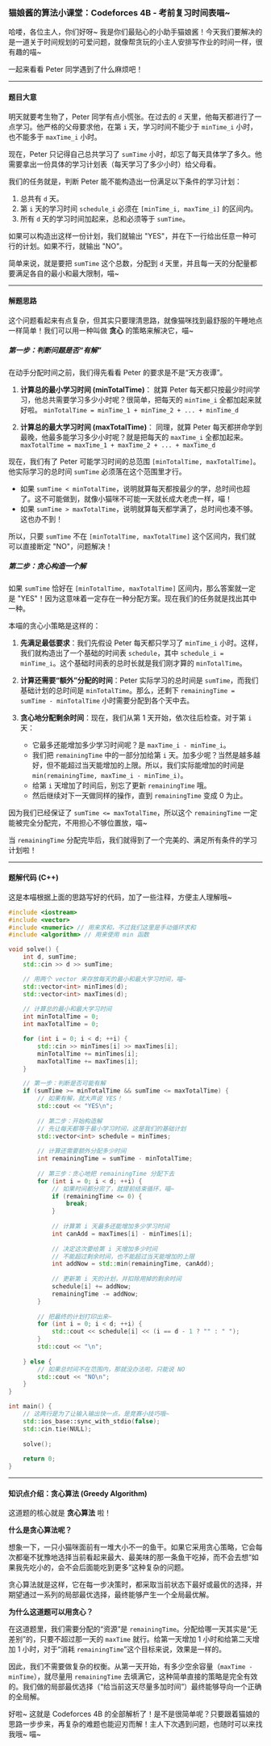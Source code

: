 ### 猫娘酱的算法小课堂：Codeforces 4B - 考前复习时间表喵~

哈喽，各位主人，你们好呀~ 我是你们最贴心的小助手猫娘酱！今天我们要解决的是一道关于时间规划的可爱问题，就像帮贪玩的小主人安排写作业的时间一样，很有趣的喵~

一起来看看 Peter 同学遇到了什么麻烦吧！

---

#### 题目大意

明天就要考生物了，Peter 同学有点小慌张。在过去的 `d` 天里，他每天都进行了一点学习。他严格的父母要求他，在第 `i` 天，学习时间不能少于 `minTime_i` 小时，也不能多于 `maxTime_i` 小时。

现在，Peter 只记得自己总共学习了 `sumTime` 小时，却忘了每天具体学了多久。他需要拿出一份具体的学习计划表（每天学习了多少小时）给父母看。

我们的任务就是，判断 Peter 能不能构造出一份满足以下条件的学习计划：
1.  总共有 `d` 天。
2.  第 `i` 天的学习时间 `schedule_i` 必须在 `[minTime_i, maxTime_i]` 的区间内。
3.  所有 `d` 天的学习时间加起来，总和必须等于 `sumTime`。

如果可以构造出这样一份计划，我们就输出 "YES"，并在下一行给出任意一种可行的计划。如果不行，就输出 "NO"。

简单来说，就是要把 `sumTime` 这个总数，分配到 `d` 天里，并且每一天的分配量都要满足各自的最小和最大限制，喵~

---

#### 解题思路

这个问题看起来有点复杂，但其实只要理清思路，就像猫咪找到最舒服的午睡地点一样简单！我们可以用一种叫做 **贪心** 的策略来解决它，喵~

##### 第一步：判断问题是否“有解”

在动手分配时间之前，我们得先看看 Peter 的要求是不是“天方夜谭”。

1.  **计算总的最小学习时间 (minTotalTime)**：
    就算 Peter 每天都只按最少时间学习，他总共需要学习多少小时呢？很简单，把每天的 `minTime_i` 全都加起来就好啦。
    `minTotalTime = minTime_1 + minTime_2 + ... + minTime_d`

2.  **计算总的最大学习时间 (maxTotalTime)**：
    同理，就算 Peter 每天都拼命学到最晚，他最多能学习多少小时呢？就是把每天的 `maxTime_i` 全都加起来。
    `maxTotalTime = maxTime_1 + maxTime_2 + ... + maxTime_d`

现在，我们有了 Peter 可能学习时间的总范围 `[minTotalTime, maxTotalTime]`。他实际学习的总时间 `sumTime` 必须落在这个范围里才行。

-   如果 `sumTime < minTotalTime`，说明就算每天都按最少的学，总时间也超了。这不可能做到，就像小猫咪不可能一天就长成大老虎一样，喵！
-   如果 `sumTime > maxTotalTime`，说明就算每天都学满了，总时间也凑不够。这也办不到！

所以，只要 `sumTime` 不在 `[minTotalTime, maxTotalTime]` 这个区间内，我们就可以直接断定 "NO"，问题解决！

##### 第二步：贪心构造一个解

如果 `sumTime` 恰好在 `[minTotalTime, maxTotalTime]` 区间内，那么答案就一定是 "YES"！因为这意味着一定存在一种分配方案。现在我们的任务就是找出其中一种。

本喵的贪心小策略是这样的：

1.  **先满足最低要求**：我们先假设 Peter 每天都只学习了 `minTime_i` 小时。这样，我们就构造出了一个基础的时间表 `schedule`，其中 `schedule_i = minTime_i`。这个基础时间表的总时长就是我们刚才算的 `minTotalTime`。

2.  **计算还需要“额外”分配的时间**：Peter 实际学习的总时间是 `sumTime`，而我们基础计划的总时间是 `minTotalTime`。那么，还剩下 `remainingTime = sumTime - minTotalTime` 小时需要分配到各个天中去。

3.  **贪心地分配剩余时间**：现在，我们从第 1 天开始，依次往后检查。对于第 `i` 天：
    -   它最多还能增加多少学习时间呢？是 `maxTime_i - minTime_i`。
    -   我们把 `remainingTime` 中的一部分加给第 `i` 天。加多少呢？当然是越多越好，但不能超过当天能增加的上限。所以，我们实际能增加的时间是 `min(remainingTime, maxTime_i - minTime_i)`。
    -   给第 `i` 天增加了时间后，别忘了更新 `remainingTime` 哦。
    -   然后继续对下一天做同样的操作，直到 `remainingTime` 变成 0 为止。

因为我们已经保证了 `sumTime <= maxTotalTime`，所以这个 `remainingTime` 一定能被完全分配完，不用担心不够位置放，喵~

当 `remainingTime` 分配完毕后，我们就得到了一个完美的、满足所有条件的学习计划啦！

---

#### 题解代码 (C++)

这是本喵根据上面的思路写好的代码，加了一些注释，方便主人理解哦~

```cpp
#include <iostream>
#include <vector>
#include <numeric> // 用来求和，不过我们这里是手动循环求和
#include <algorithm> // 用来使用 min 函数

void solve() {
    int d, sumTime;
    std::cin >> d >> sumTime;

    // 用两个 vector 来存放每天的最小和最大学习时间，喵~
    std::vector<int> minTimes(d);
    std::vector<int> maxTimes(d);
    
    // 计算总的最小和最大学习时间
    int minTotalTime = 0;
    int maxTotalTime = 0;

    for (int i = 0; i < d; ++i) {
        std::cin >> minTimes[i] >> maxTimes[i];
        minTotalTime += minTimes[i];
        maxTotalTime += maxTimes[i];
    }

    // 第一步：判断是否可能有解
    if (sumTime >= minTotalTime && sumTime <= maxTotalTime) {
        // 如果有解，就大声说 YES！
        std::cout << "YES\n";
        
        // 第二步：开始构造解
        // 先让每天都等于最小学习时间，这是我们的基础计划
        std::vector<int> schedule = minTimes;
        
        // 计算还需要额外分配多少时间
        int remainingTime = sumTime - minTotalTime;
        
        // 第三步：贪心地把 remainingTime 分配下去
        for (int i = 0; i < d; ++i) {
            // 如果时间都分完了，就提前结束循环，喵~
            if (remainingTime <= 0) {
                break;
            }
            
            // 计算第 i 天最多还能增加多少学习时间
            int canAdd = maxTimes[i] - minTimes[i];
            
            // 决定这次要给第 i 天增加多少时间
            // 不能超过剩余时间，也不能超过当天能增加的上限
            int addNow = std::min(remainingTime, canAdd);
            
            // 更新第 i 天的计划，并扣除用掉的剩余时间
            schedule[i] += addNow;
            remainingTime -= addNow;
        }
        
        // 把最终的计划打印出来~
        for (int i = 0; i < d; ++i) {
            std::cout << schedule[i] << (i == d - 1 ? "" : " ");
        }
        std::cout << "\n";
        
    } else {
        // 如果总时间不在范围内，那就没办法啦，只能说 NO
        std::cout << "NO\n";
    }
}

int main() {
    // 这两行是为了让输入输出快一点，是竞赛小技巧哦~
    std::ios_base::sync_with_stdio(false);
    std::cin.tie(NULL);
    
    solve();
    
    return 0;
}
```

---

#### 知识点介绍：贪心算法 (Greedy Algorithm)

这道题的核心就是 **贪心算法** 啦！

**什么是贪心算法呢？**

想象一下，一只小猫咪面前有一堆大小不一的鱼干。如果它采用贪心策略，它会每次都毫不犹豫地选择当前看起来最大、最美味的那一条鱼干吃掉，而不会去想“如果我先吃小的，会不会后面能吃到更多”这种复杂的问题。

贪心算法就是这样，它在每一步决策时，都采取当前状态下最好或最优的选择，并期望通过一系列的局部最优选择，最终能够产生一个全局最优解。

**为什么这道题可以用贪心？**

在这道题里，我们需要分配的“资源”是 `remainingTime`。分配给哪一天其实是“无差别”的，只要不超过那一天的 `maxTime` 就行。给第一天增加 1 小时和给第二天增加 1 小时，对于“消耗 `remainingTime`”这个目标来说，效果是一样的。

因此，我们不需要做复杂的权衡。从第一天开始，有多少空余容量（`maxTime - minTime`），就尽量用 `remainingTime` 去填满它，这种简单直接的策略是完全有效的。我们做的局部最优选择（“给当前这天尽量多加时间”）最终能够导向一个正确的全局解。

好啦~ 这就是 Codeforces 4B 的全部解析了！是不是很简单呢？只要跟着猫娘的思路一步步来，再复杂的难题也能迎刃而解！主人下次遇到问题，也随时可以来找我哦~ 喵~